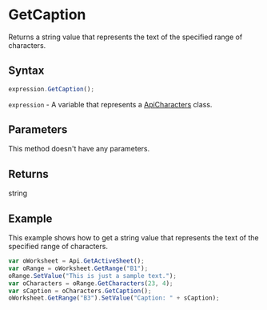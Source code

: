# GetCaption

Returns a string value that represents the text of the specified range of characters.

## Syntax

```javascript
expression.GetCaption();
```

`expression` - A variable that represents a [ApiCharacters](../ApiCharacters.md) class.

## Parameters

This method doesn't have any parameters.

## Returns

string

## Example

This example shows how to get a string value that represents the text of the specified range of characters.

```javascript editor-xlsx
var oWorksheet = Api.GetActiveSheet();
var oRange = oWorksheet.GetRange("B1");
oRange.SetValue("This is just a sample text.");
var oCharacters = oRange.GetCharacters(23, 4);
var sCaption = oCharacters.GetCaption();
oWorksheet.GetRange("B3").SetValue("Caption: " + sCaption);
```
